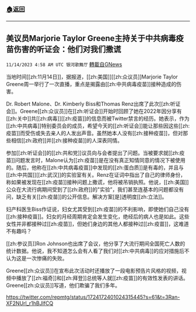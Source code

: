 ###  [:house:返回](README.md)
---


## 美议员Marjorie Taylor Greene主持关于中共病毒疫苗伤害的听证会：他们对我们撒谎
`11/14/2023 4:58 AM UTC 银河歌舞厅` [轉載自GNews](https://gnews.org/articles/1973556)

当地时间[[zh:11月14日]]，据报道，[[zh:美国]][[zh:众议员]]Marjorie Taylor Greene周一举行了一次直播，重点是揭露由[[zh:中共病毒疫苗]]接种造成的伤害。

Dr. Robert Malone、Dr. Kimberly Biss和Thomas Renz出席了此次[[zh:听证会]]。Greene[[zh:众议员]]在[[zh:听证会]]开始时回顾了她在2022年因分享有[[zh:关中]]共[[zh:病毒]][[zh:疫苗]]的信息而被Twitter禁言的经历。她表示，作为[[zh:中共病毒]]特别委员会的成员，希望今天的[[zh:听证会]]能让那些因这些[[zh:疫苗]]而受伤或失去亲人的人发出声音。虽然她本人没有[[zh:接种疫苗]]，但对那些相信[[zh:政府]]并[[zh:接种疫苗]]的人深表同情。

参加[[zh:听证会]]的[[zh:共和党]]议员向与会者提出了问题。当被要求就[[zh:疫苗]]问题发言时，Malone认为[[zh:疫苗]]是在没有真正知情同意的情况下被使用的。随后，他称在[[zh:中共病毒疫苗]]中发现的[[zh:蛋白质]]是有毒的，并且与[[zh:中共国]][[zh:武汉]]的实验室有关。Renz在证词中指出了自己的律师身份，称如果被发现在[[zh:疫苗]]接种问题上撒谎，他将被吊销执照。他说，[[zh:美国]]公众在大流行病期间受到了[[zh:政府]]的"实验”，我们甚至连基本的问题都没有问，缺乏有关[[zh:疫苗]]的公开信息。解决方案[是]透明度[[zh:立法]]。

妇产科医生Biss作证说，妇女尤其受到[[zh:疫苗]]的不利影响，即使她们自己没有[[zh:接种疫苗]]。妇女的月经周期肯定会发生变化，绝经后的病人也是如此。这些女性并非都接种过[[zh:疫苗]]，但她们身边的其他人都接种过[[zh:疫苗]]，这难道不有趣吗？

[[zh:参议员]]Ron Johnson也出席了会议，他分享了大流行期间全国死亡人数的统计数据。他说，我不知道怎么会有人看了我们对[[zh:中共病毒]]的应对措施后不认为这是一次惨痛的失败。

Greene[[zh:众议员]]在宣布此次活动时还播放了一段电影预告片风格的视频，视频中播放了[[zh:福奇]]和[[zh:拜登]]总统等人就[[zh:疫苗]]的有效性发表的讲话。Greene[[zh:众议员]]写道，他们欺骗了我们多年。

https://twitter.com/repmtg/status/1724172401024315445?s=61&t=3Ran-XF2NUrl_r1hBJlfCQ





